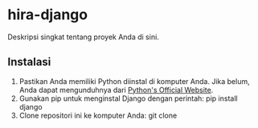 # hira-django

Deskripsi singkat tentang proyek Anda di sini.

## Instalasi

1. Pastikan Anda memiliki Python diinstal di komputer Anda. Jika belum, Anda dapat mengunduhnya dari [Python's Official Website](https://www.python.org/downloads/).
2. Gunakan pip untuk menginstal Django dengan perintah:
   pip install django
4. Clone repositori ini ke komputer Anda:
   git clone

